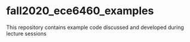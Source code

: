 # fall2020_ece6460_examples
This repository contains example code discussed and developed during lecture sessions
